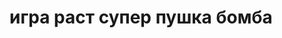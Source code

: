 <html>
 <head>
     <title> ПЕтр михаилович</title>
 </head>
<body>
  <h1>игра раст супер пушка бомба</h1>
</body>




  
</html>
